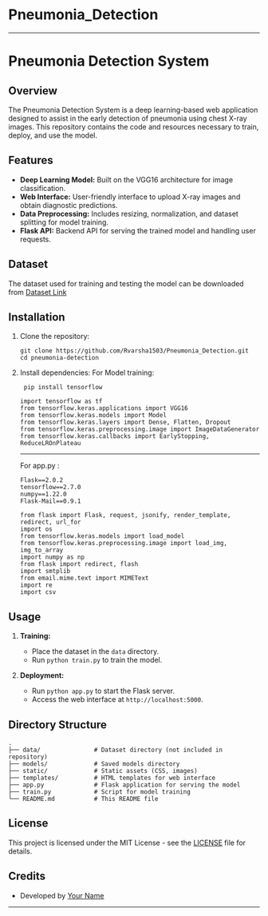 # Pneumonia_Detection



---

# Pneumonia Detection System

## Overview

The Pneumonia Detection System is a deep learning-based web application designed to assist in the early detection of pneumonia using chest X-ray images. This repository contains the code and resources necessary to train, deploy, and use the model.

## Features

- **Deep Learning Model:** Built on the VGG16 architecture for image classification.
- **Web Interface:** User-friendly interface to upload X-ray images and obtain diagnostic predictions.
- **Data Preprocessing:** Includes resizing, normalization, and dataset splitting for model training.
- **Flask API:** Backend API for serving the trained model and handling user requests.

## Dataset

The dataset used for training and testing the model can be downloaded from [Dataset Link](https://www.kaggle.com/datasets/paultimothymooney/chest-xray-pneumonia)

## Installation

1. Clone the repository:
   ```
   git clone https://github.com/Rvarsha1503/Pneumonia_Detection.git
   cd pneumonia-detection
   ```

2. Install dependencies:
   For Model training:
   ```
    pip install tensorflow

   ```
   ```
   import tensorflow as tf
   from tensorflow.keras.applications import VGG16
   from tensorflow.keras.models import Model
   from tensorflow.keras.layers import Dense, Flatten, Dropout
   from tensorflow.keras.preprocessing.image import ImageDataGenerator
   from tensorflow.keras.callbacks import EarlyStopping, ReduceLROnPlateau
   ```
   ---
   For app.py :
   ```
   Flask==2.0.2
   tensorflow==2.7.0
   numpy==1.22.0
   Flask-Mail==0.9.1

   ```
   ```
   from flask import Flask, request, jsonify, render_template, redirect, url_for
   import os
   from tensorflow.keras.models import load_model
   from tensorflow.keras.preprocessing.image import load_img, img_to_array
   import numpy as np
   from flask import redirect, flash
   import smtplib
   from email.mime.text import MIMEText
   import re
   import csv
   ```
## Usage

1. **Training:**
   - Place the dataset in the `data` directory.
   - Run `python train.py` to train the model.

2. **Deployment:**
   - Run `python app.py` to start the Flask server.
   - Access the web interface at `http://localhost:5000`.

## Directory Structure

```
.
├── data/               # Dataset directory (not included in repository)
├── models/             # Saved models directory
├── static/             # Static assets (CSS, images)
├── templates/          # HTML templates for web interface
├── app.py              # Flask application for serving the model
├── train.py            # Script for model training
└── README.md           # This README file
```

## License

This project is licensed under the MIT License - see the [LICENSE](LICENSE) file for details.

## Credits

- Developed by [Your Name](https://github.com/Rvarsha1503)

---

